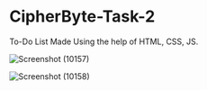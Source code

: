 # CipherByte-Task-2
To-Do List Made Using the help of HTML, CSS, JS.


![Screenshot (10157)](https://github.com/debjyotidas111/CipherByte-Task-2/assets/86339364/48ef2ea7-5c31-449c-8321-f55bba7c2186)


![Screenshot (10158)](https://github.com/debjyotidas111/CipherByte-Task-2/assets/86339364/25a6380b-e37a-4000-b94c-4adbd4e5db88)
